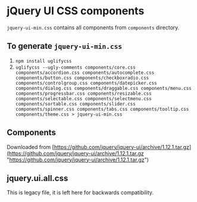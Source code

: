 # jQuery UI CSS components

`jquery-ui-min.css` contains all components from `components` directory.

## To generate `jquery-ui-min.css`
1. `npm install uglifycss`
2. `uglifycss --ugly-comments components/core.css components/accordion.css components/autocomplete.css components/button.css components/checkboxradio.css components/controlgroup.css components/datepicker.css components/dialog.css components/draggable.css components/menu.css components/progressbar.css components/resizable.css components/selectable.css components/selectmenu.css components/sortable.css components/slider.css components/spinner.css components/tabs.css components/tooltip.css components/theme.css > jquery-ui-min.css`

## Components
Downloaded from [https://github.com/jquery/jquery-ui/archive/1.12.1.tar.gz](https://github.com/jquery/jquery-ui/archive/1.12.1.tar.gz "https://github.com/jquery/jquery-ui/archive/1.12.1.tar.gz")

## jquery.ui.all.css
This is legacy file, it is left here for backwards compatibility.
